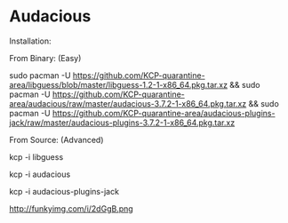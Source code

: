 # Audacious


Installation:


From Binary: (Easy)


sudo pacman -U https://github.com/KCP-quarantine-area/libguess/blob/master/libguess-1.2-1-x86_64.pkg.tar.xz && 
sudo pacman -U https://github.com/KCP-quarantine-area/audacious/raw/master/audacious-3.7.2-1-x86_64.pkg.tar.xz && sudo pacman -U https://github.com/KCP-quarantine-area/audacious-plugins-jack/raw/master/audacious-plugins-3.7.2-1-x86_64.pkg.tar.xz


From Source: (Advanced)

kcp -i libguess

kcp -i audacious

kcp -i audacious-plugins-jack

http://funkyimg.com/i/2dGgB.png
